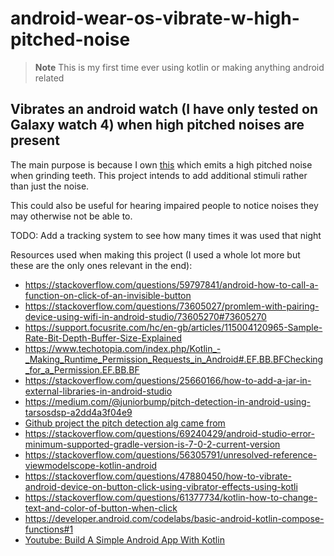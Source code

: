 # android-wear-os-vibrate-w-high-pitched-noise


> __Note__ This is my first time ever using kotlin or making anything android related

## Vibrates an android watch (I have only tested on Galaxy watch 4) when high pitched noises are present

The main purpose is because I own [this](https://mysleepguard.com/) which emits a high pitched noise when grinding teeth.
This project intends to add additional stimuli rather than just the noise.

This could also be useful for hearing impaired people to notice noises they may otherwise not be able to.

TODO: Add a tracking system to see how many times it was used that night

Resources used when making this project (I used a whole lot more but these are the only ones relevant in the end):
* https://stackoverflow.com/questions/59797841/android-how-to-call-a-function-on-click-of-an-invisible-button
* https://stackoverflow.com/questions/73605027/promlem-with-pairing-device-using-wifi-in-android-studio/73605270#73605270
* https://support.focusrite.com/hc/en-gb/articles/115004120965-Sample-Rate-Bit-Depth-Buffer-Size-Explained
* https://www.techotopia.com/index.php/Kotlin_-_Making_Runtime_Permission_Requests_in_Android#.EF.BB.BFChecking_for_a_Permission.EF.BB.BF
* https://stackoverflow.com/questions/25660166/how-to-add-a-jar-in-external-libraries-in-android-studio
* https://medium.com/@juniorbump/pitch-detection-in-android-using-tarsosdsp-a2dd4a3f04e9
* [Github project the pitch detection alg came from](https://github.com/JorenSix/TarsosDSP)
* https://stackoverflow.com/questions/69240429/android-studio-error-minimum-supported-gradle-version-is-7-0-2-current-version
* https://stackoverflow.com/questions/56305791/unresolved-reference-viewmodelscope-kotlin-android
* https://stackoverflow.com/questions/47880450/how-to-vibrate-android-device-on-button-click-using-vibrator-effects-using-kotli
* https://stackoverflow.com/questions/61377734/kotlin-how-to-change-text-and-color-of-button-when-click
* https://developer.android.com/codelabs/basic-android-kotlin-compose-functions#1
* [Youtube: Build A Simple Android App With Kotlin](https://www.youtube.com/watch?v=BBWyXo-3JGQ)
